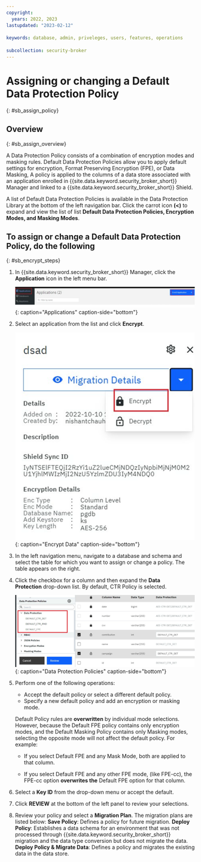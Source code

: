 ```yaml
---
copyright:
  years: 2022, 2023
lastupdated: "2023-02-12"

keywords: database, admin, priveleges, users, features, operations

subcollection: security-broker
---
```


# Assigning or changing a Default Data Protection Policy
{: #sb_assign_policy}

## Overview
{: #sb_assign_overview}

A Data Protection Policy consists of a combination of encryption modes and masking rules. Default Data Protection Policies allow you to apply default settings for encryption, Format Preserving Encryption
(FPE), or Data Masking, A policy is applied to the columns of a data store associated with an application enrolled in {{site.data.keyword.security_broker_short}} Manager and linked to a {{site.data.keyword.security_broker_short}} Shield. 

A list of Default Data Protection Policies is available in the Data Protection Library at the bottom of the left navigation bar. Click the carrot icon **(\<)** to expand and view the list of list **Default Data Protection Policies, Encryption Modes, and Masking Modes**.

## To assign or change a Default Data Protection Policy, do the following
{: #sb_encrypt_steps}

1. In {{site.data.keyword.security_broker_short}} Manager, click the **Application** icon in the left menu bar.

   ![Applications](../images/add_app.svg){: caption="Applications" caption-side="bottom"}

2. Select an application from the list and click **Encrypt**.

   ![Encrypt Data](../images/encrypt.svg){: caption="Encrypt Data" caption-side="bottom"}

3. In the left navigation menu, navigate to a database and schema and select the table for which you want to assign or change a policy. The table appears on the right.

4. Click the checkbox for a column and then expand the **Data Protection** drop-down list. By default,     CTR Policy is selected.

   ![Data Protection Policies](../images/data_protection.svg){: caption="Data Protection Policies" caption-side="bottom"}

5. Perform one of the following operations:
   - Accept the default policy or select a different default policy.
   - Specify a new default policy and add an encryption or masking mode.

   Default Policy rules are **overwritten** by individual mode selections. However, because the Default FPE policy contains only encryption modes, and the Default Masking Policy contains only Masking
   modes, selecting the opposite mode will not affect the default policy. 
   For example: 

   - If you select Default FPE and any Mask Mode, both are applied to
   that column.

   - If you select Default FPE and any other FPE mode, (like FPE-cc), the
   FPE-cc option **overwrites the** Default FPE option for that
   column. 

6. Select a **Key ID** from the drop-down menu or accept the default.

7. Click **REVIEW** at the bottom of the left panel to review your selections.

8. Review your policy and select a **Migration Plan**. The migration plans are listed below:
   **Save Policy**: Defines a policy for future migration.
   **Deploy Policy**: Establishes a data schema for an environment that was not processed through {{site.data.keyword.security_broker_short}} migration and the data type conversion but does not migrate the data.
   **Deploy Policy & Migrate Data**: Defines a policy and migrates the existing data in the data store.

